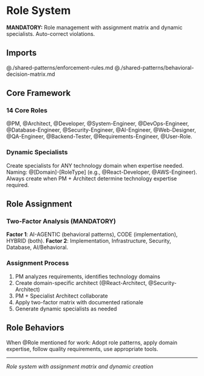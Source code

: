 # Role System

**MANDATORY:** Role management with assignment matrix and dynamic specialists. Auto-correct violations.

## Imports
@./shared-patterns/enforcement-rules.md
@./shared-patterns/behavioral-decision-matrix.md

## Core Framework

### 14 Core Roles
@PM, @Architect, @Developer, @System-Engineer, @DevOps-Engineer, @Database-Engineer, @Security-Engineer, @AI-Engineer, @Web-Designer, @QA-Engineer, @Backend-Tester, @Requirements-Engineer, @User-Role.

### Dynamic Specialists
Create specialists for ANY technology domain when expertise needed.
Naming: @[Domain]-[RoleType] (e.g., @React-Developer, @AWS-Engineer).
Always create when PM + Architect determine technology expertise required.

## Role Assignment

### Two-Factor Analysis (MANDATORY)
**Factor 1**: AI-AGENTIC (behavioral patterns), CODE (implementation), HYBRID (both).
**Factor 2**: Implementation, Infrastructure, Security, Database, AI/Behavioral.

### Assignment Process
1. PM analyzes requirements, identifies technology domains
2. Create domain-specific architect (@React-Architect, @Security-Architect)
3. PM + Specialist Architect collaborate
4. Apply two-factor matrix with documented rationale
5. Generate dynamic specialists as needed

## Role Behaviors
When @Role mentioned for work: Adopt role patterns, apply domain expertise, follow quality requirements, use appropriate tools.

---
*Role system with assignment matrix and dynamic creation*